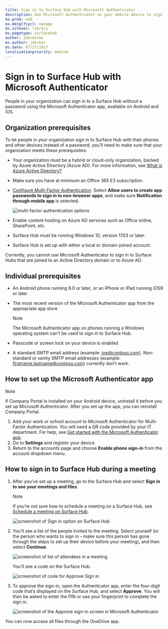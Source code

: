 ```yaml
---
title: Sign in to Surface Hub with Microsoft Authenticator
description: Use Microsoft Authenticator on your mobile device to sign in to Surface Hub.
ms.prod: w10
ms.mktglfcycl: manage
ms.sitesec: library
ms.pagetype: surfacehub
author: jdeckerms
ms.author: jdecker
ms.date: 07/27/2017
localizationpriority: medium
---
```


# Sign in to Surface Hub with Microsoft Authenticator

People in your organization can sign in to a Surface Hub  without a password using the Microsoft Authenticator app, available on Android and iOS.


## Organization prerequisites

To let people in your organization sign in to Surface Hub with their phones and other devices instead of a password, you’ll need to make sure that your organization meets these prerequisites: 

- Your organization must be a hybrid or cloud-only organization, backed by Azure Active Directory (Azure AD). For more information, see [What is Azure Active Directory?](https://docs.microsoft.com/azure/active-directory/active-directory-whatis)

- Make sure you have at minimum an Office 365 E3 subscription. 

- [Configure Multi-Factor Authentication](https://docs.microsoft.com/azure/multi-factor-authentication/multi-factor-authentication). Select **Allow users to create app passwords to sign in to non-browser apps**, and make sure **Notification through mobile app** is selected. 

    ![multi-factor authentication options](images/mfa-options.png)

- Enable content hosting on Azure AD services such as Office online, SharePoint, etc. 

- Surface Hub must be running Windows 10, version 1703 or later.

- Surface Hub is set up with either a local or domain-joined account.

Currently, you cannot use Microsoft Authenticator to sign in to Surface Hubs that are joined to an Active Directory domain or to Azure AD. 

## Individual prerequisites

- An Android phone running 6.0 or later, or an iPhone or iPad running iOS9 or later 

- The most recent version of the Microsoft Authenticator app from the appropriate app store 
    >[!NOTE]
    >The Microsoft Authenticator app on phones running a Windows operating system can't be used to sign in to Surface Hub.
    
- Passcode or screen lock on your device is enabled

- A standard SMTP email address (example: joe@contoso.com). Non-standard or vanity SMTP email addresses (example: firstname.lastname@contoso.com) currently don’t work.


## How to set up the Microsoft Authenticator app

>[!NOTE]
>If Company Portal is installed on your Android device, uninstall it before you set up Microsoft Authenticator. After you set up the app, you can reinstall Company Portal.

1. Add your work or school account to Microsoft Authenticator for Multi-Factor Authentication. You will need a QR code provided by your IT department. For help, see [Get started with the Microsoft Authenticator app](https://docs.microsoft.com/azure/multi-factor-authentication/end-user/microsoft-authenticator-app-how-to).
2. Go to **Settings** and register your device.
1. Return to the accounts page and choose **Enable phone sign-in** from the account dropdown menu.

## How to sign in to Surface Hub during a meeting

1. After you’ve set up a meeting, go to the Surface Hub and select **Sign in to see your meetings and files**.

    >[!NOTE]
    >If you’re not sure how to schedule a meeting on a Surface Hub, see [Schedule a meeting on Surface Hub](https://support.microsoft.com/help/17325/surfacehub-schedulemeeting).

    ![screenshot of Sign in option on Surface Hub](images/sign-in.png)

2. You’ll see a list of the people invited to the meeting. Select yourself (or the person who wants to sign in – make sure this person has gone through the steps to set up their device before your meeting), and then select **Continue**.

    ![screenshot of list of attendees in a meeting](images/attendees.png)
    
    You'll see a code on the Surface Hub.
    
    ![screenshot of code for Approve Sign in](images/approve-signin.png)
    
3. To approve the sign-in, open the Authenticator app, enter the four-digit code that’s displayed on the Surface Hub, and select **Approve**. You will then be asked to enter the PIN or use your fingerprint to complete the sign in. 

    ![screenshot of the Approve sign-in screen in Microsoft Authenticator](images/approve-signin2.png)
    
You can now access all files through the OneDrive app.

